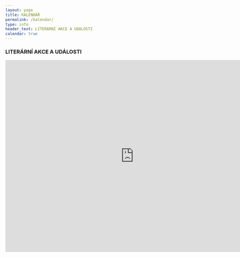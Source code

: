 ```yaml
---
layout: page
title: KALENDÁŘ
permalink: /kalendar/
type: info
header_text: LITERÁRNÍ AKCE A UDÁLOSTI
calendar: true
---
```

<div class="span3">
	<h3></h3>
<div id="upcoming"></div><!--/span-->
</div>
<div class="span9">
	<h3>LITERÁRNÍ AKCE A UDÁLOSTI</h3>
	<iframe src="https://calendar.google.com/calendar/embed?src=hmfhf2dvf4uqhcgtdh4nac057k%40group.calendar.google.com&ctz=Europe/Prague" style="border: 0" width="800" height="600" frameborder="0" scrolling="no"></iframe>
</div><!--/span-->